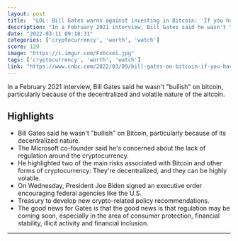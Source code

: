 ```yaml
---
layout: post
title:  "LOL: Bill Gates warns against investing in Bitcoin: 'If you have less money than Elon, watch out'"
description: "In a February 2021 interview, Bill Gates said he wasn't \"bullish\" on bitcoin, particularly because of the decentralized and volatile nature of the altcoin."
date: "2022-03-11 09:18:31"
categories: ['cryptocurrency', 'worth', 'watch']
score: 129
image: "https://i.imgur.com/Fnbcxei.jpg"
tags: ['cryptocurrency', 'worth', 'watch']
link: "https://www.cnbc.com/2022/03/09/bill-gates-on-bitcoin-if-you-have-less-money-than-elon-watch-out.html?utm_term=Autofeed&amp;utm_medium=Social&amp;utm_content=Intl&amp;utm_source=Facebook&amp;fbclid=IwAR0oLWISIh8yqFDaSBc3gsgJqNVDtIWmcum2DZq_uBNZv6gVzRJtDZyaxTo#Echobox=1646857559"
---
```


In a February 2021 interview, Bill Gates said he wasn't \"bullish\" on bitcoin, particularly because of the decentralized and volatile nature of the altcoin.

## Highlights

- Bill Gates said he wasn't "bullish" on Bitcoin, particularly because of its decentralized nature.
- The Microsoft co-founder said he's concerned about the lack of regulation around the cryptocurrency.
- He highlighted two of the main risks associated with Bitcoin and other forms of cryptocurrency: They're decentralized, and they can be highly volatile.
- On Wednesday, President Joe Biden signed an executive order encouraging federal agencies like the U.S.
- Treasury to develop new crypto-related policy recommendations.
- The good news for Gates is that the good news is that regulation may be coming soon, especially in the area of consumer protection, financial stability, illicit activity and financial inclusion.

---
